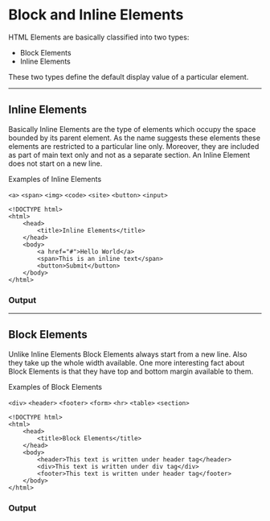 # Block and Inline Elements

HTML Elements are basically classified into two types:
* Block Elements
* Inline Elements

These two types define the default display value of a particular element.

***

## Inline Elements
Basically Inline Elements are the type of elements which occupy the space bounded by its parent element. As the name suggests these elements these elements are restricted to a particular line only. Moreover, they are included as part of main text only and not as a separate section.
An Inline Element does not start on a new line.

Examples of Inline Elements

`<a>` `<span>` `<img>` `<code>` `<site>` `<button>` `<input>` 

    
    
```
<!DOCTYPE html>
<html>
    <head>
        <title>Inline Elements</title>
    </head>
    <body>
        <a href="#">Hello World</a>
        <span>This is an inline text</span>
        <button>Submit</button>
    </body>
</html> 
``` 

### Output



***
    
## Block Elements
Unlike Inline Elements Block Elements always start from a new line. Also they take up the whole width available.
One more interesting fact about Block Elements is that they have top and bottom margin available to them.

Examples of Block Elements

`<div>` `<header>` `<footer>` `<form>` `<hr>` `<table>` `<section>` 

```
<!DOCTYPE html>
<html>
    <head>
        <title>Block Elements</title>
    </head>
    <body>
        <header>This text is written under header tag</header>
        <div>This text is written under div tag</div>
        <footer>This text is written under header tag</footer>
    </body>
</html>  
```   
### Output


    
